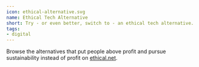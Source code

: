 ```yaml
---
icon: ethical-alternative.svg
name: Ethical Tech Alternative
short: Try - or even better, switch to - an ethical tech alternative.
tags:
- digital
---
```


Browse the alternatives that put people above profit and pursue sustainability instead of profit on [ethical.net](https://ethical.net/resources/).

